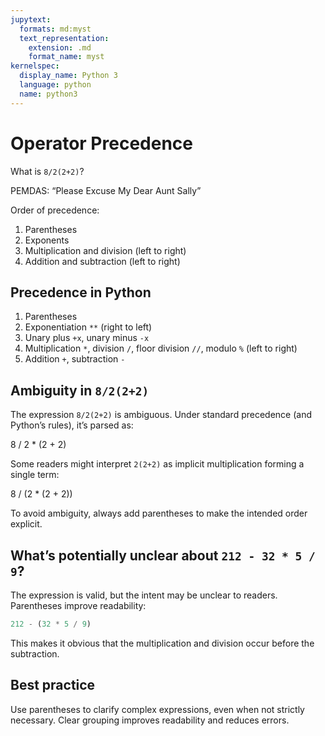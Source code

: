 ```yaml
---
jupytext:
  formats: md:myst
  text_representation:
    extension: .md
    format_name: myst
kernelspec:
  display_name: Python 3
  language: python
  name: python3
---
```


# Operator Precedence

What is `8/2(2+2)`?

PEMDAS: “Please Excuse My Dear Aunt Sally”

Order of precedence:

1. Parentheses
2. Exponents
3. Multiplication and division (left to right)
4. Addition and subtraction (left to right)

## Precedence in Python

1. Parentheses
2. Exponentiation `**` (right to left)
3. Unary plus `+x`, unary minus `-x`
4. Multiplication `*`, division `/`, floor division `//`, modulo `%` (left to right)
5. Addition `+`, subtraction `-`

## Ambiguity in `8/2(2+2)`

The expression `8/2(2+2)` is ambiguous. Under standard precedence (and Python’s rules), it’s parsed as:

8 / 2 * (2 + 2)

Some readers might interpret `2(2+2)` as implicit multiplication forming a single term:

8 / (2 * (2 + 2))

To avoid ambiguity, always add parentheses to make the intended order explicit.

## What’s potentially unclear about `212 - 32 * 5 / 9`?

The expression is valid, but the intent may be unclear to readers. Parentheses improve readability:

```python
212 - (32 * 5 / 9)
```

This makes it obvious that the multiplication and division occur before the subtraction.

## Best practice

Use parentheses to clarify complex expressions, even when not strictly necessary. Clear grouping improves readability and reduces errors.
